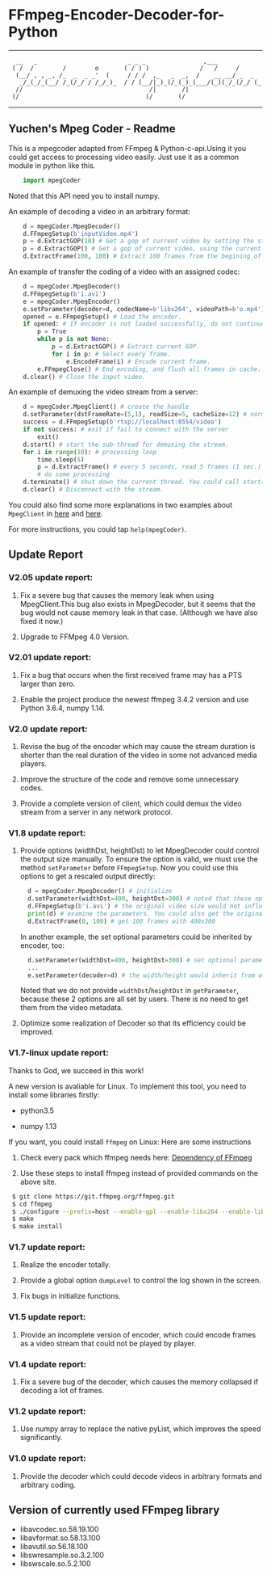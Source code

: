 # FFmpeg-Encoder-Decoder-for-Python

*****
      __   _                         _ _ _                ,___            
     ( /  /        /        o       ( / ) )              /   /     /      
      (__/ , , _, /_  _  _ _'  (     / / /  ,_   _  _,  /    __ __/ _  _  
       _/_(_/_(__/ /_(/_/ / /_/_)_  / / (__/|_)_(/_(_)_(___/(_)(_/_(/_/ (_
      //                                   /|       /|                    
     (/                                   (/       (/                     
*****

## Yuchen's Mpeg Coder - Readme

This is a mpegcoder adapted from FFmpeg & Python-c-api.Using it you could get access to processing video easily. Just use it as a common module in python like this.

```python
    import mpegCoder
```

Noted that this API need you to install numpy. 

An example of decoding a video in an arbitrary format:

```python
    d = mpegCoder.MpegDecoder()
    d.FFmpegSetup(b'inputVideo.mp4')
    p = d.ExtractGOP(10) # Get a gop of current video by setting the start position of 10th frame.
    p = d.ExtractGOP() # Get a gop of current video, using the current position after the last ExtractGOP.
    d.ExtractFrame(100, 100) # Extract 100 frames from the begining of 100th frame.
```

An example of transfer the coding of a video with an assigned codec:

```python
    d = mpegCoder.MpegDecoder()
    d.FFmpegSetup(b'i.avi')
    e = mpegCoder.MpegEncoder()
    e.setParameter(decoder=d, codecName=b'libx264', videoPath=b'o.mp4') # inherit most of parameters from the decoder.
    opened = e.FFmpegSetup() # Load the encoder.
    if opened: # If encoder is not loaded successfully, do not continue.
        p = True
        while p is not None:
            p = d.ExtractGOP() # Extract current GOP.
            for i in p: # Select every frame.
                e.EncodeFrame(i) # Encode current frame.
        e.FFmpegClose() # End encoding, and flush all frames in cache.
    d.clear() # Close the input video.
```

An example of demuxing the video stream from a server:

```python
    d = mpegCoder.MpegClient() # create the handle
    d.setParameter(dstFrameRate=(5,1), readSize=5, cacheSize=12) # normalize the frame rate to 5 FPS, and use a cache which size is 12 frames. Read 5 frames each time.
    success = d.FFmpegSetup(b'rtsp://localhost:8554/video')
    if not success: # exit if fail to connect with the server
        exit()
    d.start() # start the sub-thread for demuxing the stream.
    for i in range(10): # processing loop
        time.sleep(5)
        p = d.ExtractFrame() # every 5 seconds, read 5 frames (1 sec.)
        # do some processing
    d.terminate() # shut down the current thread. You could call start() and let it restart.
    d.clear() # Disconnect with the stream.
```

You could also find some more explanations in two examples about `MpegClient` in [here][exp1] and [here][exp2].

For more instructions, you could tap `help(mpegCoder)`. 

## Update Report

### V2.05 update report:

1. Fix a severe bug that causes the memory leak when using MpegClient.This bug also exists in MpegDecoder, but it seems that the bug would not cause memory leak in that case. (Although we have also fixed it now.)

2. Upgrade to FFMpeg 4.0 Version.

### V2.01 update report:

1. Fix a bug that occurs when the first received frame may has a PTS larger than zero.

2. Enable the project produce the newest ffmpeg 3.4.2 version and use Python 3.6.4, numpy 1.14. 

### V2.0 update report:

1. Revise the bug of the encoder which may cause the stream duration is shorter than the real duration of the video in some not advanced media players.

2. Improve the structure of the code and remove some unnecessary codes.

3. Provide a complete version of client, which could demux the video stream from a server in any network protocol.

### V1.8 update report:

1. Provide options (widthDst, heightDst) to let MpegDecoder could control the output size manually. To ensure the option is valid, we must use the method `setParameter` before `FFmpegSetup`. Now you could use this options to get a rescaled output directly:

    ```python
      d = mpegCoder.MpegDecoder() # initialize
      d.setParameter(widthDst=400, heightDst=300) # noted that these options must be set before 'FFmpegSetup'! 
      d.FFmpegSetup(b'i.avi') # the original video size would not influence the output
      print(d) # examine the parameters. You could also get the original video size by 'getParameter'
      d.ExtractFrame(0, 100) # get 100 frames with 400x300
    ```

    In another example, the set optional parameters could be inherited by encoder, too:

    ```python
      d.setParameter(widthDst=400, heightDst=300) # set optional parameters
      ...
      e.setParameter(decoder=d) # the width/height would inherit from widthDst/heightDst rather than original width/height of the decoder.
    ```

    Noted that we do not provide `widthDst`/`heightDst` in `getParameter`, because these 2 options are all set by users. There is no need to get them from the video metadata. 

2. Optimize some realization of Decoder so that its efficiency could be improved.

### V1.7-linux update report:

Thanks to God, we succeed in this work!

A new version is avaliable for Linux. To implement this tool, you need to install some libraries firstly:

* python3.5

* numpy 1.13

If you want, you could install `ffmpeg` on Linux: Here are some instructions

1. Check every pack which ffmpeg needs here: [Dependency of FFmpeg](https://trac.ffmpeg.org/wiki/CompilationGuide/Ubuntu "Dependency of FFmpeg")

2. Use these steps to install ffmpeg instead of provided commands on the above site.

```Bash
 $ git clone https://git.ffmpeg.org/ffmpeg.git
 $ cd ffmpeg
 $ ./configure --prefix=host --enable-gpl --enable-libx264 --enable-libx265 --enable-shared --disable-static --disable-doc
 $ make
 $ make install
```

### V1.7 update report:

1. Realize the encoder totally.

2. Provide a global option `dumpLevel` to control the log shown in the screen.

3. Fix bugs in initialize functions.

### V1.5 update report:

1. Provide an incomplete version of encoder, which could encode frames as a video stream that could not be played by player.
 
### V1.4 update report:

1. Fix a severe bug of the decoder, which causes the memory collapsed if decoding a lot of frames.
 
### V1.2 update report:

1. Use numpy array to replace the native pyList, which improves the speed  significantly.
 
### V1.0 update report:
1. Provide the decoder which could decode videos in arbitrary formats and arbitrary coding.
 
## Version of currently used FFmpeg library
* libavcodec.so.58.19.100
* libavformat.so.58.13.100
* libavutil.so.56.18.100
* libswresample.so.3.2.100
* libswscale.so.5.2.100

[exp1]:https://github.com/cainmagi/FFmpeg-Encoder-Decoder-for-Python/tree/example-client-check "check the client"
[exp2]:https://github.com/cainmagi/FFmpeg-Encoder-Decoder-for-Python/tree/example-client-player "client with player"